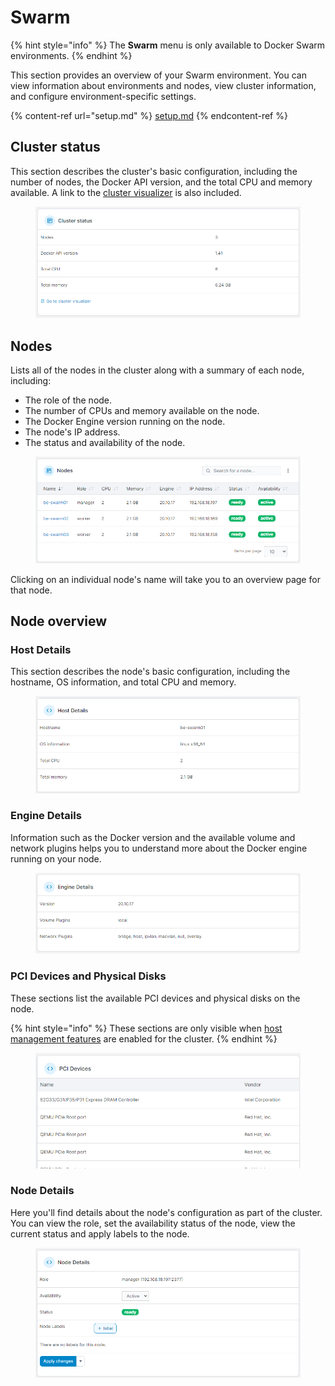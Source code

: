 # Swarm

{% hint style="info" %}
The **Swarm** menu is only available to Docker Swarm environments.
{% endhint %}

This section provides an overview of your Swarm environment. You can view information about environments and nodes, view cluster information, and configure environment-specific settings.

{% content-ref url="setup.md" %}
[setup.md](setup.md)
{% endcontent-ref %}

## Cluster status

This section describes the cluster's basic configuration, including the number of nodes, the Docker API version, and the total CPU and memory available. A link to the [cluster visualizer](cluster-visualizer.md) is also included.

<figure><img src="../../../.gitbook/assets/2.15-swarm-clusterstatus.png" alt=""><figcaption></figcaption></figure>

## Nodes

Lists all of the nodes in the cluster along with a summary of each node, including:

* The role of the node.
* The number of CPUs and memory available on the node.
* The Docker Engine version running on the node.
* The node's IP address.
* The status and availability of the node.

<figure><img src="../../../.gitbook/assets/2.15-swarm-nodes.png" alt=""><figcaption></figcaption></figure>

Clicking on an individual node's name will take you to an overview page for that node.

## Node overview

### Host Details

This section describes the node's basic configuration, including the hostname, OS information, and total CPU and memory.

<figure><img src="../../../.gitbook/assets/2.15-swarm-nodedetail.png" alt=""><figcaption></figcaption></figure>

### Engine Details

Information such as the Docker version and the available volume and network plugins helps you to understand more about the Docker engine running on your node.

<figure><img src="../../../.gitbook/assets/2.15-swarm-nodedetail-engine.png" alt=""><figcaption></figcaption></figure>

### PCI Devices and Physical Disks

These sections list the available PCI devices and physical disks on the node.&#x20;

{% hint style="info" %}
These sections are only visible when [host management features](setup.md#host-and-filesystem) are enabled for the cluster.
{% endhint %}

<figure><img src="../../../.gitbook/assets/2.15-docker-host-pci.png" alt=""><figcaption></figcaption></figure>

### Node Details

Here you'll find details about the node's configuration as part of the cluster. You can view the role, set the availability status of the node, view the current status and apply labels to the node.

<figure><img src="../../../.gitbook/assets/2.15-swarm-nodedetail-detail.png" alt=""><figcaption></figcaption></figure>

